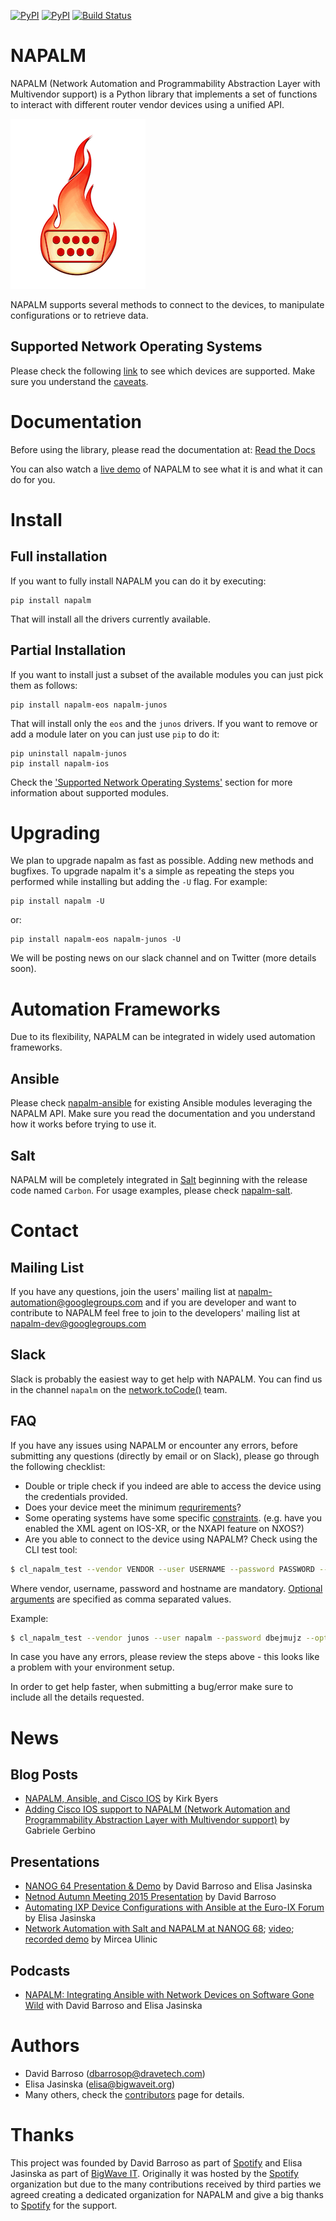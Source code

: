 [![PyPI](https://img.shields.io/pypi/v/napalm.svg)](https://pypi.python.org/pypi/napalm)
[![PyPI](https://img.shields.io/pypi/dm/napalm.svg)](https://pypi.python.org/pypi/napalm)
[![Build Status](https://travis-ci.org/napalm-automation/napalm.svg?branch=master)](https://travis-ci.org/napalm-automation/napalm)


NAPALM
======
NAPALM (Network Automation and Programmability Abstraction Layer with Multivendor support) is a Python library that implements a set of functions to interact with different router vendor devices using a unified API.

![NAPALM logo](static/logo.png?raw=true "NAPALM logo")

NAPALM supports several methods to connect to the devices, to manipulate configurations or to retrieve data.

Supported Network Operating Systems
-----------------------------------

Please check the following [link](https://napalm.readthedocs.io/en/latest/support/index.html) to see which devices are supported. Make sure you understand the [caveats](https://napalm.readthedocs.io/en/latest/support/index.html#caveats).

Documentation
=============

Before using the library, please read the documentation at: [Read the Docs](https://napalm.readthedocs.io)

You can also watch a [live demo](https://youtu.be/93q-dHC0u0I) of NAPALM to see what it is and what it can do for you.

Install
=======

Full installation
-----------------

If you want to fully install NAPALM you can do it by executing:

```
pip install napalm
```

That will install all the drivers currently available.


Partial Installation
--------------------

If you want to install just a subset of the available modules you can just pick them as follows:

```
pip install napalm-eos napalm-junos
```

That will install only the `eos` and the `junos` drivers. If you want to remove or add a module later on you can just use `pip` to do it:

```
pip uninstall napalm-junos
pip install napalm-ios
```

Check the ['Supported Network Operating Systems'](#supported-network-operating-systems) section for more information about supported modules.

Upgrading
=========

We plan to upgrade napalm as fast as possible. Adding new methods and bugfixes. To upgrade napalm it's a simple as repeating the steps you performed while installing but adding the `-U` flag. For example:

```
pip install napalm -U
```

or:

```
pip install napalm-eos napalm-junos -U
```

We will be posting news on our slack channel and on Twitter (more details soon).

Automation Frameworks
======================

Due to its flexibility, NAPALM can be integrated in widely used automation frameworks.

Ansible
-------

Please check [napalm-ansible](https://github.com/napalm-automation/napalm-ansible) for existing Ansible modules leveraging the NAPALM API. Make sure you read the documentation and you understand how it works before trying to use it.

Salt
----

NAPALM will be completely integrated in [Salt](https://saltstack.com/) beginning with the release code named `Carbon`. For usage examples, please check [napalm-salt](https://github.com/napalm-automation/napalm-salt).


Contact
=======

Mailing List
------------

If you have any questions, join the users' mailing list at [napalm-automation@googlegroups.com](mailto:napalm-automation@googlegroups.com) and if you are developer and want to contribute to NAPALM feel free to join to the developers' mailing list at [napalm-dev@googlegroups.com](mailto:napalm-dev@googlegroups.com)

Slack
-----

Slack is probably the easiest way to get help with NAPALM. You can find us in the channel `napalm` on the [network.toCode()](https://networktocode.herokuapp.com/) team.

FAQ
---

If you have any issues using NAPALM or encounter any errors, before submitting any questions (directly by email or on Slack), please go through the following checklist:

- Double or triple check if you indeed are able to access the device using the credentials provided.
- Does your device meet the minimum [requrirements](http://napalm.readthedocs.io/en/latest/support/index.html#general-support-matrix)?
- Some operating systems have some specific [constraints](http://napalm.readthedocs.io/en/latest/support/index.html#caveats). (e.g. have you enabled the XML agent on IOS-XR, or the NXAPI feature on NXOS?)
- Are you able to connect to the device using NAPALM? Check using the CLI test tool:

```bash
$ cl_napalm_test --vendor VENDOR --user USERNAME --password PASSWORD --optional_args OPTIONAL_ARGS HOSTNAME
```

Where vendor, username, password and hostname are mandatory. [Optional arguments](http://napalm.readthedocs.io/en/latest/support/index.html#optional-arguments) are specified as comma separated values.

Example:

```bash
$ cl_napalm_test --vendor junos --user napalm --password dbejmujz --optional_args 'port=12202, config_lock=False' edge01.bjm01
```

In case you have any errors, please review the steps above - this looks like a problem with your environment setup.

In order to get help faster, when submitting a bug/error make sure to include all the details requested.

News
====

Blog Posts
----------

* [NAPALM, Ansible, and Cisco IOS](https://pynet.twb-tech.com/blog/automation/napalm-ios.html) by Kirk Byers
* [Adding Cisco IOS support to NAPALM (Network Automation and Programmability Abstraction Layer with Multivendor support)](https://projectme10.wordpress.com/2015/12/07/adding-cisco-ios-support-to-napalm-network-automation-and-programmability-abstraction-layer-with-multivendor-support/) by Gabriele Gerbino

Presentations
-------------

* [NANOG 64 Presentation & Demo](https://youtu.be/93q-dHC0u0I) by David Barroso and Elisa Jasinska
* [Netnod Autumn Meeting 2015 Presentation](https://www.netnod.se/sites/default/files/NAPALM-david_barroso-Netnodautumnmeeting2015.pdf) by David Barroso
* [Automating IXP Device Configurations with Ansible at the Euro-IX Forum](https://www.euro-ix.net/m/uploads/2015/10/26/euroix-berlin-v2.pdf) by Elisa Jasinska
* [Network Automation with Salt and NAPALM at NANOG 68](https://www.nanog.org/sites/default/files/NANOG68%20Network%20Automation%20with%20Salt%20and%20NAPALM%20Mircea%20Ulinic%20Cloudflare%20(1).pdf); [video](https://www.youtube.com/watch?v=gV2918bH5_c); [recorded demo](https://www.youtube.com/watch?v=AqBk5fM7qZ0) by Mircea Ulinic

Podcasts
--------

* [NAPALM: Integrating Ansible with Network Devices on Software Gone Wild](http://blog.ipspace.net/2015/06/napalm-integrating-ansible-with-network.html) with David Barroso and Elisa Jasinska

Authors
=======
 * David Barroso ([dbarrosop@dravetech.com](mailto:dbarroso@dravetech.com))
 * Elisa Jasinska ([elisa@bigwaveit.org](mailto:elisa@bigwaveit.org))
 * Many others, check the [contributors](https://github.com/napalm-automation/napalm/graphs/contributors) page for details.


Thanks
======

This project was founded by David Barroso as part of [Spotify][spotify] and Elisa Jasinska as part of [BigWave IT][bigwave]. Originally it was hosted by the [Spotify][spotify] organization but due to the many contributions received by third parties we agreed creating a dedicated organization for NAPALM and give a big thanks to [Spotify][spotify] for the support.

[spotify]: http://www.spotify.com
[bigwave]: http://bigwaveit.org/
